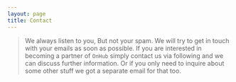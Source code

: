 ```yaml
---
layout: page
title: Contact
---
```


>We always listen to you, But not your spam. We will try to get in touch with your emails as soon as possible. If you are interested in becoming a partner of `OnHub` simply contact us via following and we can discuss further information. Or if you only need to inquire about some other stuff we got a separate email for that too.

